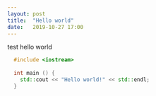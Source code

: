 ```yaml
---
layout: post
title:  "Hello world"
date:   2019-10-27 17:00
---
```


test hello world


~~~cpp
  #include <iostream>
 
  int main () {
    std::cout << "Hello world!" << std::endl;
  }
~~~

